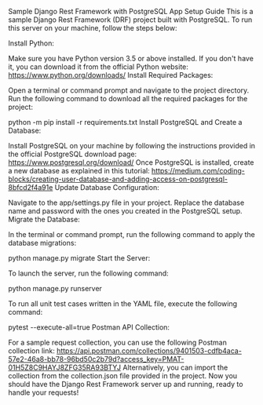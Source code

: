 Sample Django Rest Framework with PostgreSQL App Setup Guide
This is a sample Django Rest Framework (DRF) project built with PostgreSQL. To run this server on your machine, follow the steps below:

Install Python:

Make sure you have Python version 3.5 or above installed. If you don't have it, you can download it from the official Python website: https://www.python.org/downloads/
Install Required Packages:

Open a terminal or command prompt and navigate to the project directory.
Run the following command to download all the required packages for the project:

python -m pip install -r requirements.txt
Install PostgreSQL and Create a Database:

Install PostgreSQL on your machine by following the instructions provided in the official PostgreSQL download page: https://www.postgresql.org/download/
Once PostgreSQL is installed, create a new database as explained in this tutorial: https://medium.com/coding-blocks/creating-user-database-and-adding-access-on-postgresql-8bfcd2f4a91e
Update Database Configuration:

Navigate to the app/settings.py file in your project.
Replace the database name and password with the ones you created in the PostgreSQL setup.
Migrate the Database:

In the terminal or command prompt, run the following command to apply the database migrations:

python manage.py migrate
Start the Server:

To launch the server, run the following command:

python manage.py runserver

To run all unit test cases written in the YAML file, execute the following command:

pytest --execute-all=true
Postman API Collection:

For a sample request collection, you can use the following Postman collection link:
https://api.postman.com/collections/9401503-cdfb4aca-57e2-46a8-bb78-96bd50c2b79d?access_key=PMAT-01H5Z8C9HAYJ8ZFG35RA93BTYJ
Alternatively, you can import the collection from the collection.json file provided in the project.
Now you should have the Django Rest Framework server up and running, ready to handle your requests!

